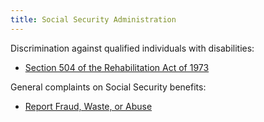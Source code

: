 ```yaml
---
title: Social Security Administration
---
```


Discrimination against qualified individuals with disabilities:

- [Section 504 of the Rehabilitation Act of 1973](https://www.ssa.gov/OP_Home/hallex/I-03/I-3-0-88.html)

General complaints on Social Security benefits:

- [Report Fraud, Waste, or Abuse](https://secure.ssa.gov/pfrf/home)